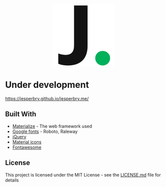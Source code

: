 <p align="center"> 
  <img src="https://github.com/JesperBry/jesperbry.me/blob/master/img/Logo.png" width="200" height="200">
</p>

# Under development
https://jesperbry.github.io/jesperbry.me/

## Built With

* [Materialize](http://materializecss.com/) - The web framework used
* [Google fonts](https://fonts.google.com/) - Roboto, Raleway
* [jQuery](https://jquery.com/)
* [Material icons](https://material.io/icons/)
* [Fontawesome](https://fontawesome.com/)

## License

This project is licensed under the MIT License - see the [LICENSE.md](https://github.com/JesperBry/jesperbry.me/blob/master/LICENSE) file for details
